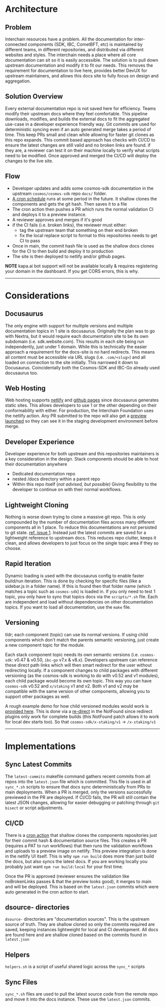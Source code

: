 
# Architecture

## Problem

Interchain resources have a problem. All the documentation for inter-connected components (SDK, IBC, CometBFT, etc) is maintained by different teams, in different repositories, and distributed via different websites and styles. The interchain needs a place where all core documentation can sit so it is easily accessible. The solution is to pull down upstream documentation and modify it to fit our needs. This removes the requirement for documentation to live here, provides better DevUX for upstream maintainers, and allows this docs site to fully focus on design and aggregation.

## Solution Overview

Every external documentation repo is not saved here for efficiency. Teams modify their upstream docs where they feel comfortable. This pipeline downloads, modifies, and builds the external docs to fit the aggregated use-case in a developer experience friendly way. Git commits are used for deterministic syncing even if an auto generated merge takes a period of time. This keep PRs small and clean while allowing for faster git clones as this repo expands. This commit based approach has checks with CI/CD to ensure the latest changes are still valid and no broken links are found. if they are, a reviewer can test it on their machine locally to verify what scripts need to be modified. Once approved and merged the CI/CD will deploy the changes to the live site.

## Flow
* Developer updates and adds some cosmos-sdk documentation in the upstream `cosmos/cosmos-sdk` repo `docs/` folder.
* [A cron schedule](#cicd) runs at some period in the future. It shallow clones the components and gets the git hash. Then saves it to a file
* The cron action then pushes a PR which runs the normal validation CI and deploys it to a preview instance.
* A reviewer approves and merges if it's good
* if the CI fails (i.e. broken links), the reviewer must either:
    - tag the upstream team that something on their end broken
    - fix the local replace script to format to this repositories needs to get CI to pass
* Once in main, the commit hash file is used as the shallow docs clones for the CI to then build and deploy it to production
* The site is then deployed to netlify and/or github pages.

**NOTE** kapa.ai bot support will not be available locally & requires registering your domain in the dashboard. If you get CORS errors, this is why.

---

# Considerations

## Docusaurus
The only engine with support for multiple versions and multiple documentation topics in 1 site is docusaurus. Originally the plan was to go with Nextra, but it would require each documentation site to be its own subdomain (i.e. sdk.website.com). This results in each site being run independently, just under 1 domain. While this is technically the easier approach a requirement for the docs-site is no hard redirects. This means all content must be accessible via URL slugs (i.e. `.com/<slug>`) and all loaded on connection to the site initially. This narrowed it down to Docusaurus. Coincidentally both the Cosmos-SDK and IBC-Go already used docusaurus too.

## Web Hosting
Web hosting supports [netlify](./.github/workflows/deploy-netlify.yaml) and [github pages](./.github/workflows/deploy-github-pages.yaml) since docusaurus generates static sites. This allows developers to use 1 or the other depending on their conformability with either. For production, the Interchain Foundation uses the netlify action. Any PR submitted to the repo will also get a [preview launched](https://github.com/interchainio/dev-portal-docsite/issues/34) so they can see it in the staging development environment before merge.

## Developer Experience
Developer experience for both upstream and this repositories maintainers is a key consideration in the design. Stack components should be able to host their documentation anywhere
- Dedicated documentation repo
- nested /docs directory within a parent repo
- Within this repo itself (*not advised, but possible)*
Giving flexibility to the developer to continue on with their normal workflows.

## Lightweight Cloning
Nothing is worse down trying to clone a massive git repo. This is only compounded by the number of documentation files across many different components all in 1 place. To reduce this documentations are not persisted to git state. [ref. issue 1](https://github.com/interchainio/dev-portal-docsite/issues/1). Instead just the latest commits are saved for a lightweight reference to upstream docs. This reduces repo clutter, keeps it clean, and allows developers to just focus on the single topic area if they so choose.

## Rapid Iteration
Dynamic loading is used with the docusaurus config to enable faster build/run iteration. This is done by checking for specific files (like a sidebar.js in a folder name). If this is found then that folder name (which matches a topic such as `cosmos-sdk`) is loaded in. If you only need to test 1 topic, you only have to sync that topics docs via the `scripts/*.sh` file. Each are independent and load without dependencies on other documentation topics. If you want to load all documentation, use the `make` file.

## Versioning
tldr; each component (topic) can use its normal versions. If using child components which don't match the parents semantic versioning, just create a new component topic for the module.

Each stack component topic needs its own semantic versions (i.e. `cosmos-sdk`: v0.47 & v0.50, `ibc-go` v7.x & v8.x). Developers upstream can reference these direct path links which will then smart redirect for the user without redirecting locally. If a component changes to child packages with different versioning (as the cosmos-sdk is working to do with v0.52 and v1 modules), each child package would become its own topic. This way you can have `cosmos-sdk` v0.52 and `x/staking` v1 and v2. Both v1 and v2 may be compatible with the same version of other components, allowing you to support other packages as well.

A rough example demo for how child versioned modules would work is [provided here](https://youtu.be/iG1avX7F6eo?si=HJP1NRkKAXYUTnDp&t=28). This is done via a [re-direct](./src/theme/NotFound.js) in the NotFound since redirect plugins only work for complete builds (this NotFound patch allows it to work for local dev starts too). So that `cosmos-sdk/x-staking/v1` -> `/x-staking/v1`

---

# Implementations

## Sync Latest Commits

The `latest-commits` makefile command gathers recent commits from all repos into the `latest.json` file which is committed. This file is used in all `sync_*.sh` scripts to ensure that docs sync deterministically from PRs to main deployments. When a PR is merged, only the versions successfully previewed in the PR are deployed. If CI/CD fails, the PR will still contain the latest JSON changes, allowing for easier debugging or patching through `git bisect` or script adjustments.

## CI/CD

There is a [cron action](./.github/workflows/cron-latest-commits.yaml) that shallow clones the components repositories just for their commit hash & documentation source files. This creates a PR (requires a PAT to run workflows) that then runs the validation workflows and uploads to a preview image on netlify. This preview integration is done in the netlify UI itself. This is why `npm run build` does more than just build the docs, but also syncs the latest docs. If you are working locally you probably just want `npm run build:local` for your first time.

Once the PR is approved (reviewer ensures the validation like noBrokenLinks passes & that the preview looks good), it merges to main and will be deployed. This is based on the `latest.json` commits which were auto generated in the cron action to start.

## dsource- directories

`dsource-` directories are "documentation sources". This is the upstream source of truth. They are shallow cloned so only the commits required are saved, keeping instances lightweight for local and CI development. All docs are found here and are shallow cloned based on the commits found in `latest.json`

## Helpers

`helpers.sh` is a script of useful shared logic across the `sync_*` scripts

## Sync Files

`sync_*.sh` files are used to pull the latest source code from the remote repo and move it into the docs instance. These use the `latest.json` commits.
